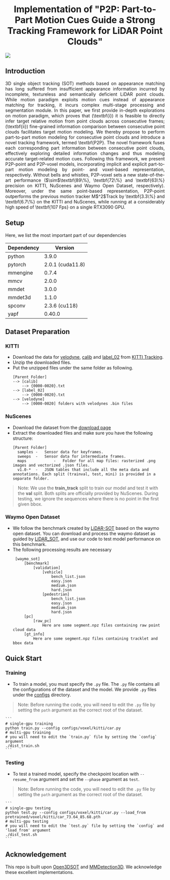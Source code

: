 
<h1 align="center">Implementation of "P2P: Part-to-Part Motion Cues Guide a Strong Tracking Framework for LiDAR Point Clouds"</h1>
<img src="figures/satrack.png">

## Introduction

<p align="justify">3D single object tracking (SOT) methods based on appearance matching has long suffered from insufficient appearance information incurred by incomplete, textureless and semantically deficient LiDAR point clouds. While motion paradigm exploits motion cues instead of appearance matching for tracking, it incurs complex multi-stage processing and segmentation module. In this paper, we first provide in-depth explorations on motion paradigm, which proves that (\textbf{i}) it is feasible to directly infer target relative motion from point clouds across consecutive frames; (\textbf{ii}) fine-grained information comparison between consecutive point clouds facilitates target motion modeling. We thereby propose to perform part-to-part motion modeling for consecutive point clouds and introduce a novel tracking framework, termed \textbf{P2P}. The novel framework fuses each corresponding part information between consecutive point clouds, effectively exploring detailed information changes and thus modeling accurate target-related motion cues. Following this framework, we present P2P-point and P2P-voxel models, incorporating implicit and explicit part-to-part motion modeling by point- and voxel-based representation, respectively. Without bells and whistles, P2P-voxel sets a new state-of-the-art performance ($\sim$\textbf{89\%}, \textbf{72\%} and \textbf{63\%} precision on KITTI, NuScenes and Waymo Open Dataset, respectively). Moreover, under the same point-based representation, P2P-point outperforms the previous motion tracker M$^2$Track by \textbf{3.3\%} and \textbf{6.7\%} on the KITTI and NuScenes, while running at a considerably high speed of \textbf{107 Fps} on a single RTX3090 GPU. 


## Setup
Here, we list the most important part of our dependencies

|Dependency|Version|
|---|---|
|python|3.9.0|
|pytorch|2.0.1 (cuda11.8)|
|mmengine|0.7.4|
|mmcv|2.0.0|
|mmdet|3.0.0|
|mmdet3d|1.1.0|
|spconv|2.3.6 (cu118)|
|yapf|0.40.0|

## Dataset Preparation

### KITTI

+ Download the data for [velodyne](http://www.cvlibs.net/download.php?file=data_tracking_velodyne.zip), [calib](http://www.cvlibs.net/download.php?file=data_tracking_calib.zip) and [label_02](http://www.cvlibs.net/download.php?file=data_tracking_label_2.zip) from [KITTI Tracking](http://www.cvlibs.net/datasets/kitti/eval_tracking.php).
+ Unzip the downloaded files.
+ Put the unzipped files under the same folder as following.
  ```
  [Parent Folder]
  --> [calib]
      --> {0000-0020}.txt
  --> [label_02]
      --> {0000-0020}.txt
  --> [velodyne]
      --> [0000-0020] folders with velodynes .bin files
  ```

### NuScenes

+ Download the dataset from the [download page](https://www.nuscenes.org/download)
+ Extract the downloaded files and make sure you have the following structure:
  ```
  [Parent Folder]
    samples	-	Sensor data for keyframes.
    sweeps	-	Sensor data for intermediate frames.
    maps	        -	Folder for all map files: rasterized .png images and vectorized .json files.
    v1.0-*	-	JSON tables that include all the meta data and annotations. Each split (trainval, test, mini) is provided in a separate folder.
  ```
>Note: We use the **train_track** split to train our model and test it with the **val** split. Both splits are officially provided by NuScenes. During testing, we ignore the sequences where there is no point in the first given bbox.


### Waymo Open Dataset

+ We follow the benchmark created by [LiDAR-SOT](https://github.com/TuSimple/LiDAR_SOT) based on the waymo open dataset. You can download and process the waymo dataset as guided by [LiDAR_SOT](https://github.com/TuSimple/LiDAR_SOT), and use our code to test model performance on this benchmark.
+ The following processing results are necessary
   ```
    [waymo_sot]
        [benchmark]
            [validation]
                [vehicle]
                    bench_list.json
                    easy.json
                    medium.json
                    hard.json
                [pedestrian]
                    bench_list.json
                    easy.json
                    medium.json
                    hard.json
        [pc]
            [raw_pc]
                Here are some segment.npz files containing raw point cloud data
        [gt_info]
            Here are some segment.npz files containing tracklet and bbox data 
    ```

## Quick Start

### Training

+ To train a model, you must specify the `.py` file. The `.py` file contains all the configurations of the dataset and the model. We provide `.py` files under the [configs](./configs) directory. 

>Note: Before running the code, you will need to edit the `.py` file by setting the `path` argument as the correct root of the dataset.

    ```
    # single-gpu training
    python train.py --config configs/voxel/kitti/car.py
    # multi-gpu training
    # you will need to edit the `train.py` file by setting the `config` argument
    ./dist_train.sh
    ```

### Testing

+ To test a trained model, specify the checkpoint location with `--resume_from` argument and set the `--phase` argument as `test`.

>Note: Before running the code, you will need to edit the `.py` file by setting the `path` argument as the correct root of the dataset.

    ```
    # single-gpu testing
    python test.py --config configs/voxel/kitti/car.py --load_from pretrained/voxel/kitti/car_73.64_85.68.pth
    # multi-gpu testing
    # you will need to edit the `test.py` file by setting the `config` and 'load_from' argument
    ./dist_test.sh
    ```

## Acknowledgement
This repo is built upon [Open3DSOT](https://github.com/Ghostish/Open3DSOT) and [MMDetection3D](https://github.com/open-mmlab/mmdetection3d). We acknowledge these excellent implementations.
